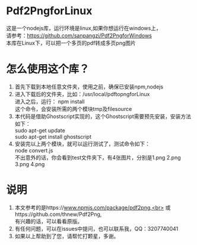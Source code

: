 # Pdf2PngforLinux
这是一个nodejs库，运行环境是linux,如果你想运行在windows上，<br>
请参考：https://github.com/sanpangzi/Pdf2PngforWindows<br>
本库在Linux下，可以把一个多页的pdf转成多页png图片
# 怎么使用这个库？
  1. 首先下载到本地任意文件夹，使用之前，确保已安装npm,nodejs<br>
  2. 进入下载后的文件夹，比如：/usr/local/pdftopngforLinux<br>
     进入之后，运行： npm install<br>
     这个命令，会安装所需的两个模块tmp及filesource<br>
  3. 本代码是借助Ghostscript实现的，这个Ghostscript需要预先安装，安装方法如下：<br>
     sudo apt-get update<br>
     sudo apt-get install ghostscript<br>
  4. 安装完以上两个模块，就可以运行测试了，测试命令如下：<br>
      node convert.js<br>
      不出意外的话，你会看到test文件夹下，有4张图片，分别是1.png  2.png  3.png  4.png<br>
 # 说明
  1. 本文参考的是https://www.npmjs.com/package/pdf2png,<br>
     或https://github.com/thnew/Pdf2Png,<br>
     有兴趣的话，可以看看原版。<br>
  2. 有任何问题，可以在issues中提问，也可以联系我，QQ：3207740041<br>
  3. 如果以上帮助到了您，请帮忙打颗星，多谢。
